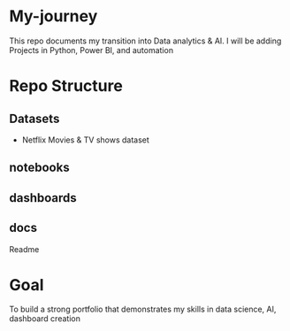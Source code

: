 # My-journey
This repo documents my transition into Data analytics & AI. I will be adding Projects in Python, Power BI, and automation

# Repo Structure
## Datasets
- Netflix Movies & TV shows dataset 

## notebooks

## dashboards

## docs

Readme
# Goal
To build a strong portfolio that demonstrates my skills in data science, AI, dashboard creation 
